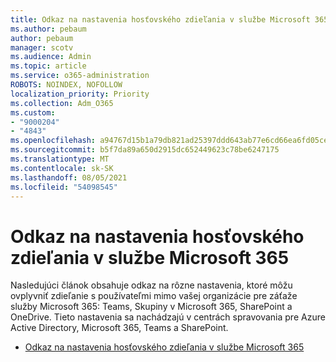 ```yaml
---
title: Odkaz na nastavenia hosťovského zdieľania v službe Microsoft 365
ms.author: pebaum
author: pebaum
manager: scotv
ms.audience: Admin
ms.topic: article
ms.service: o365-administration
ROBOTS: NOINDEX, NOFOLLOW
localization_priority: Priority
ms.collection: Adm_O365
ms.custom:
- "9000204"
- "4843"
ms.openlocfilehash: a94767d15b1a79db821ad25397ddd643ab77e6cd66ea6fd05cea55d2e02d3389
ms.sourcegitcommit: b5f7da89a650d2915dc652449623c78be6247175
ms.translationtype: MT
ms.contentlocale: sk-SK
ms.lasthandoff: 08/05/2021
ms.locfileid: "54098545"
---
```

# <a name="microsoft-365-guest-sharing-settings-reference"></a>Odkaz na nastavenia hosťovského zdieľania v službe Microsoft 365

Nasledujúci článok obsahuje odkaz na rôzne nastavenia, ktoré môžu ovplyvniť zdieľanie s používateľmi mimo vašej organizácie pre záťaže služby Microsoft 365: Teams, Skupiny v Microsoft 365, SharePoint a OneDrive. Tieto nastavenia sa nachádzajú v centrách spravovania pre Azure Active Directory, Microsoft 365, Teams a SharePoint.

- [Odkaz na nastavenia hosťovského zdieľania v službe Microsoft 365](https://docs.microsoft.com/microsoft-365/solutions/microsoft-365-guest-settings?view=o365-worldwide)

